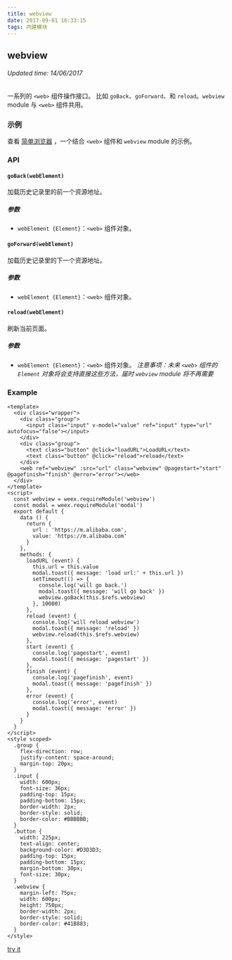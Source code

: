 ```yaml
---
title: webview
date: 2017-09-01 16:33:15
tags: 内建模块
---
```


## webview
###### Updated time: 14/06/2017
一系列的 `<web>` 组件操作接口。 比如 `goBack`、`goForward`、和 `reload`。`webview` module 与 `<web>` 组件共用。

### 示例
查看 [简单浏览器](http://weex.apache.org/cn/references/components/web.html) ，一个结合 `<web>` 组件和 `webview` module 的示例。

### API
#### `goBack(webElement)`
加载历史记录里的前一个资源地址。

##### 参数
* `webElement {Element}`：`<web>` 组件对象。

#### `goForward(webElement)`
加载历史记录里的下一个资源地址。

##### 参数
* `webElement {Element}`：`<web>` 组件对象。

#### `reload(webElement)`
刷新当前页面。

##### 参数
* `webElement {Element}`：`<web>` 组件对象。
*注意事项：未来 `<web>` 组件的 `Element` 对象将会支持直接这些方法，届时 `webview` module 将不再需要*

### Example
```
<template>
  <div class="wrapper">
    <div class="group">
      <input class="input" v-model="value" ref="input" type="url" autofocus="false"></input>
    </div>
    <div class="group">
      <text class="button" @click="loadURL">LoadURL</text>
      <text class="button" @click="reload">reload</text>
    </div>
    <web ref="webview" :src="url" class="webview" @pagestart="start" @pagefinish="finish" @error="error"></web>
  </div>
</template>
<script>
  const webview = weex.requireModule('webview')
  const modal = weex.requireModule('modal')
  export default {
    data () {
      return {
        url : 'https://m.alibaba.com',
        value: 'https://m.alibaba.com'
      }
    },
    methods: {
      loadURL (event) {
        this.url = this.value
        modal.toast({ message: 'load url:' + this.url })
        setTimeout(() => {
          console.log('will go back.')
          modal.toast({ message: 'will go back' })
          webview.goBack(this.$refs.webview)
        }, 10000)
      },
      reload (event) {
        console.log('will reload webview')
        modal.toast({ message: 'reload' })
        webview.reload(this.$refs.webview)
      },
      start (event) {
        console.log('pagestart', event)
        modal.toast({ message: 'pagestart' })
      },
      finish (event) {
        console.log('pagefinish', event)
        modal.toast({ message: 'pagefinish' })
      },
      error (event) {
        console.log('error', event)
        modal.toast({ message: 'error' })
      }
    }
  }
</script>
<style scoped>
  .group {
    flex-direction: row;
    justify-content: space-around;
    margin-top: 20px;
  }
  .input {
    width: 600px;
    font-size: 36px;
    padding-top: 15px;
    padding-bottom: 15px;
    border-width: 2px;
    border-style: solid;
    border-color: #BBBBBB;
  }
  .button {
    width: 225px;
    text-align: center;
    background-color: #D3D3D3;
    padding-top: 15px;
    padding-bottom: 15px;
    margin-bottom: 30px;
    font-size: 30px;
  }
  .webview {
    margin-left: 75px;
    width: 600px;
    height: 750px;
    border-width: 2px;
    border-style: solid;
    border-color: #41B883;
  }
</style>
```
[try it](http://dotwe.org/vue/221ff37113a12d692a7a92a100f20162)